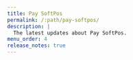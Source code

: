 ```yaml
---
title: Pay SoftPos
permalink: /:path/pay-softpos/
description: |
  The latest updates about Pay SoftPos.
menu_order: 4
release_notes: true
---
```

